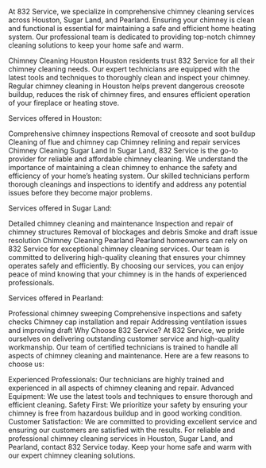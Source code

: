 At 832 Service, we specialize in comprehensive chimney cleaning services across Houston, Sugar Land, and Pearland. Ensuring your chimney is clean and functional is essential for maintaining a safe and efficient home heating system. Our professional team is dedicated to providing top-notch chimney cleaning solutions to keep your home safe and warm.

Chimney Cleaning Houston
Houston residents trust 832 Service for all their chimney cleaning needs. Our expert technicians are equipped with the latest tools and techniques to thoroughly clean and inspect your chimney. Regular chimney cleaning in Houston helps prevent dangerous creosote buildup, reduces the risk of chimney fires, and ensures efficient operation of your fireplace or heating stove.

Services offered in Houston:

Comprehensive chimney inspections
Removal of creosote and soot buildup
Cleaning of flue and chimney cap
Chimney relining and repair services
Chimney Cleaning Sugar Land
In Sugar Land, 832 Service is the go-to provider for reliable and affordable chimney cleaning. We understand the importance of maintaining a clean chimney to enhance the safety and efficiency of your home’s heating system. Our skilled technicians perform thorough cleanings and inspections to identify and address any potential issues before they become major problems.

Services offered in Sugar Land:

Detailed chimney cleaning and maintenance
Inspection and repair of chimney structures
Removal of blockages and debris
Smoke and draft issue resolution
Chimney Cleaning Pearland
Pearland homeowners can rely on 832 Service for exceptional chimney cleaning services. Our team is committed to delivering high-quality cleaning that ensures your chimney operates safely and efficiently. By choosing our services, you can enjoy peace of mind knowing that your chimney is in the hands of experienced professionals.

Services offered in Pearland:

Professional chimney sweeping
Comprehensive inspections and safety checks
Chimney cap installation and repair
Addressing ventilation issues and improving draft
Why Choose 832 Service?
At 832 Service, we pride ourselves on delivering outstanding customer service and high-quality workmanship. Our team of certified technicians is trained to handle all aspects of chimney cleaning and maintenance. Here are a few reasons to choose us:

Experienced Professionals: Our technicians are highly trained and experienced in all aspects of chimney cleaning and repair.
Advanced Equipment: We use the latest tools and techniques to ensure thorough and efficient cleaning.
Safety First: We prioritize your safety by ensuring your chimney is free from hazardous buildup and in good working condition.
Customer Satisfaction: We are committed to providing excellent service and ensuring our customers are satisfied with the results.
For reliable and professional chimney cleaning services in Houston, Sugar Land, and Pearland, contact 832 Service today. Keep your home safe and warm with our expert chimney cleaning solutions.
